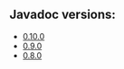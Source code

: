 ## Javadoc versions:
* [0.10.0](/android-libuplink/javadoc/0.10.0/)
* [0.9.0](/android-libuplink/javadoc/0.9.0/)
* [0.8.0](/android-libuplink/javadoc/0.8.0/)